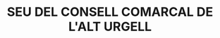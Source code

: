 ---
layout: test
title:  "SEU DEL CONSELL COMARCAL DE L'ALT URGELL"
published: true
long: 1.459570855242998
lat: 42.355919336857752
coordinates:
  - [1.459570855242998, 42.355919336857752]
  - [1.459757030965781, 42.355966482751711]
  - [1.459767715809688, 42.355966626317709]
  - [1.459777929981346, 42.355963008439026]
  - [1.459859099058233, 42.355795118635093]
  - [1.459651164986683, 42.355740587529873]
  - [1.459570855242998, 42.355919336857752]
---